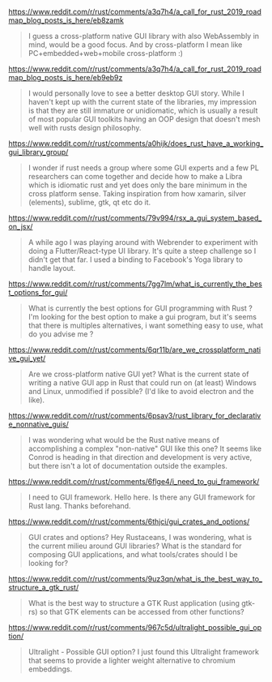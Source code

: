 https://www.reddit.com/r/rust/comments/a3q7h4/a_call_for_rust_2019_roadmap_blog_posts_is_here/eb8zamk
> I guess a cross-platform native GUI library with also WebAssembly in mind, would be a good focus. And by cross-platform I mean like PC+embedded+web+mobile cross-platform :)

https://www.reddit.com/r/rust/comments/a3q7h4/a_call_for_rust_2019_roadmap_blog_posts_is_here/eb9eb9z
> I would personally love to see a better desktop GUI story. While I haven't kept up with the current state of the libraries, my impression is that they are still immature or unidiomatic, which is usually a result of most popular GUI toolkits having an OOP design that doesn't mesh well with rusts design philosophy.

https://www.reddit.com/r/rust/comments/a0hijk/does_rust_have_a_working_gui_library_group/
>  I wonder if rust needs a group where some GUI experts and a few PL researchers can come together and decide how to make a Libra which is idiomatic rust and yet does only the bare minimum in the cross platform sense. Taking inspiration from how xamarin, silver (elements), sublime, gtk, qt etc do it.

https://www.reddit.com/r/rust/comments/79v994/rsx_a_gui_system_based_on_jsx/
> A while ago I was playing around with Webrender to experiment with doing a Flutter/React-type UI library. It's quite a steep challenge so I didn't get that far. I used a binding to Facebook's Yoga library to handle layout.

https://www.reddit.com/r/rust/comments/7gg7lm/what_is_currently_the_best_options_for_gui/
> What is currently the best options for GUI programming with Rust ?
I'm looking for the best option to make a gui program, but it's seems that there is multiples alternatives, i want something easy to use, what do you advise me ?

https://www.reddit.com/r/rust/comments/6qr11b/are_we_crossplatform_native_gui_yet/
> Are we cross-platform native GUI yet?
What is the current state of writing a native GUI app in Rust that could run on (at least) Windows and Linux, unmodified if possible? (I'd like to avoid electron and the like).

https://www.reddit.com/r/rust/comments/6psav3/rust_library_for_declarative_nonnative_guis/
> I was wondering what would be the Rust native means of accomplishing a complex "non-native" GUI like this one? It seems like Conrod is heading in that direction and development is very active, but there isn't a lot of documentation outside the examples.

https://www.reddit.com/r/rust/comments/6flge4/i_need_to_gui_framework/
> I need to GUI framework.
Hello here. Is there any GUI framework for Rust lang. Thanks beforehand.

https://www.reddit.com/r/rust/comments/6thjci/gui_crates_and_options/
> GUI crates and options?
Hey Rustaceans,
I was wondering, what is the current milieu around GUI libraries? What is the standard for composing GUI applications, and what tools/crates should I be looking for?

https://www.reddit.com/r/rust/comments/9uz3qn/what_is_the_best_way_to_structure_a_gtk_rust/
> What is the best way to structure a GTK Rust application (using gtk-rs) so that GTK elements can be accessed from other functions?

https://www.reddit.com/r/rust/comments/967c5d/ultralight_possible_gui_option/
> Ultralight - Possible GUI option?
I just found this Ultralight framework that seems to provide a lighter weight alternative to chromium embeddings.
